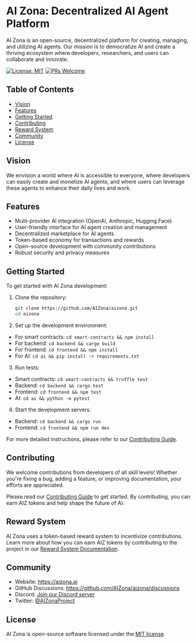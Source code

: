# AI Zona: Decentralized AI Agent Platform

AI Zona is an open-source, decentralized platform for creating, managing, and utilizing AI agents. Our mission is to democratize AI and create a thriving ecosystem where developers, researchers, and users can collaborate and innovate.

[![License: MIT](https://img.shields.io/badge/License-MIT-yellow.svg)](https://opensource.org/licenses/MIT)
[![PRs Welcome](https://img.shields.io/badge/PRs-welcome-brightgreen.svg?style=flat-square)](http://makeapullrequest.com)

## Table of Contents
- [Vision](#vision)
- [Features](#features)
- [Getting Started](#getting-started)
- [Contributing](#contributing)
- [Reward System](#reward-system)
- [Community](#community)
- [License](#license)

## Vision

We envision a world where AI is accessible to everyone, where developers can easily create and monetize AI agents, and where users can leverage these agents to enhance their daily lives and work.

## Features

- Multi-provider AI integration (OpenAI, Anthropic, Hugging Face)
- User-friendly interface for AI agent creation and management
- Decentralized marketplace for AI agents
- Token-based economy for transactions and rewards
- Open-source development with community contributions
- Robust security and privacy measures

## Getting Started

To get started with AI Zona development:

1. Clone the repository:
   ```bash
   git clone https://github.com/AIZona/aizona.git
   cd aizona

4. Set up the development environment:
- For smart contracts: `cd smart-contracts && npm install`
- For backend: `cd backend && cargo build`
- For frontend: `cd frontend && npm install`
- For AI: `cd ai && pip install -r requirements.txt`

3. Run tests:
- Smart contracts: `cd smart-contracts && truffle test`
- Backend: `cd backend && cargo test`
- Frontend: `cd frontend && npm test`
- AI: `cd ai && python -m pytest`

4. Start the development servers:
- Backend: `cd backend && cargo run`
- Frontend: `cd frontend && npm run dev`

For more detailed instructions, please refer to our [Contributing Guide](CONTRIBUTING.md).

## Contributing

We welcome contributions from developers of all skill levels! Whether you're fixing a bug, adding a feature, or improving documentation, your efforts are appreciated.

Please read our [Contributing Guide](CONTRIBUTING.md) to get started. By contributing, you can earn AIZ tokens and help shape the future of AI.

## Reward System

AI Zona uses a token-based reward system to incentivize contributions. Learn more about how you can earn AIZ tokens by contributing to the project in our [Reward System Documentation](docs/reward_system.md).

## Community

- Website: https://aizona.ai
- GitHub Discussions: https://github.com/AIZona/aizona/discussions
- Discord: [Join our Discord server](https://discord.gg/aizona)
- Twitter: [@AIZonaProject](https://twitter.com/AIZonaProject)

## License

AI Zona is open-source software licensed under the [MIT license](LICENSE).
